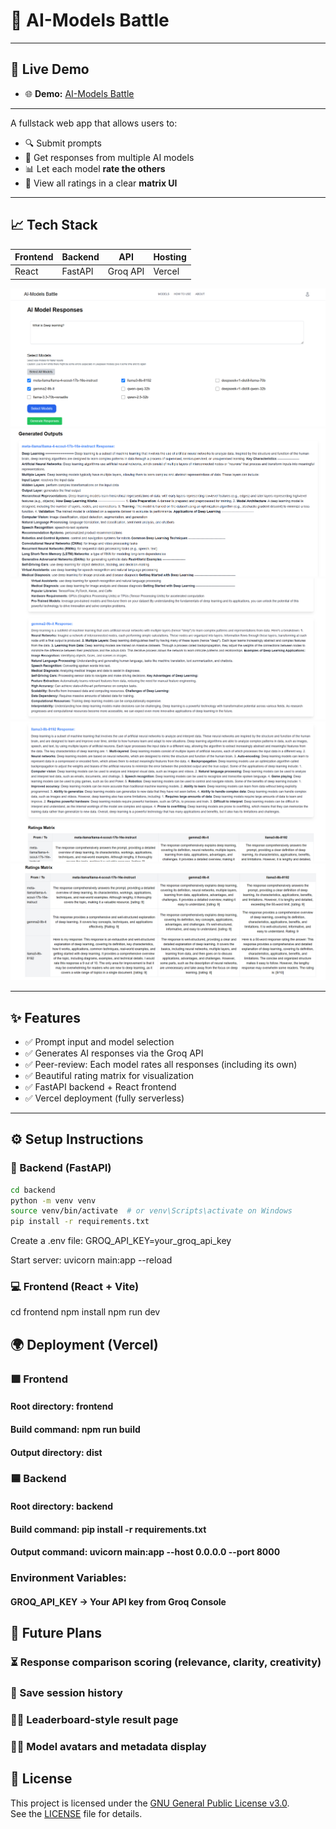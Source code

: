 # 🧠 AI-Models Battle

---

## 🔗 Live Demo

- 🌐 **Demo:** [AI-Models Battle](https://multi-model-comparison.vercel.app/)

---

A fullstack web app that allows users to:
- 🔍 Submit prompts
- 🧾 Get responses from multiple AI models
- 📊 Let each model **rate the others**
- 🧮 View all ratings in a clear **matrix UI**

---

## 📈 Tech Stack

| Frontend | Backend | API     | Hosting |
|----------|---------|---------|---------|
| React    | FastAPI | Groq API | Vercel  |


![1](./images/1.png)
![2](./images/2.png)
![3](./images/3.png)
![4](./images/4.png)
![5](./images/5.png)



---

## ✨ Features

- ✅ Prompt input and model selection
- ✅ Generates AI responses via the Groq API
- ✅ Peer-review: Each model rates all responses (including its own)
- ✅ Beautiful rating matrix for visualization
- ✅ FastAPI backend + React frontend
- ✅ Vercel deployment (fully serverless)

---


## ⚙️ Setup Instructions

### 🔧 Backend (FastAPI)

```bash
cd backend
python -m venv venv
source venv/bin/activate  # or venv\Scripts\activate on Windows
pip install -r requirements.txt
```

Create a .env file:
GROQ_API_KEY=your_groq_api_key

Start server:
uvicorn main:app --reload

### 💻 Frontend (React + Vite)
cd frontend
npm install
npm run dev

## 🌍 Deployment (Vercel)
### 🟩 Frontend

#### Root directory: frontend

#### Build command: npm run build

#### Output directory: dist

### 🟦 Backend

#### Root directory: backend

#### Build command: pip install -r requirements.txt

#### Output command: uvicorn main:app --host 0.0.0.0 --port 8000

### Environment Variables:

#### GROQ_API_KEY → Your API key from Groq Console

## 📌 Future Plans
### ⏳ Response comparison scoring (relevance, clarity, creativity)

### 💾 Save session history

### 🧑‍🏫 Leaderboard-style result page

### 🧙‍♂️ Model avatars and metadata display


## 📄 License

This project is licensed under the [GNU General Public License v3.0](https://www.gnu.org/licenses/gpl-3.0.html).  
See the [LICENSE](./LICENSE) file for details.

